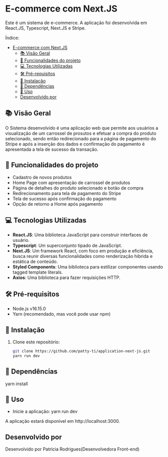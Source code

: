 # E-commerce com Next.JS

Este é um sistema de e-commerce. A aplicação foi desenvolvida em React.JS, Typescript, Next.JS e Stripe. 

Índice:

- [E-commerce com Next.JS](#e-commerce-com-next.js)
  - [:books: Visão Geral](#books-visão-geral)
  - [:hammer: Funcionalidades do projeto](#hammer-funcionalidades-do-projeto)
  - [:computer: Tecnologias Utilizadas](#computer-tecnologias-utilizadas)
  - [🛠️ Pré-requisitos](#️-pré-requisitos)
  - [:scroll: Instalação](#scroll-instalação)
  - [:paperclip: Dependências](#paperclip-dependências)
  - [:file_folder: Uso](#file_folder-uso)
  - [Desenvolvido por](#desenvolvido-por)

## :books: Visão Geral

O Sistema desenvolvido é uma aplicação web que permite aos usuários a visualização de um carrossel de prosutos e efetuar a compra do produto selecionado, sendo então redirecionado para a página de pagamento do Stripe e após a inserção dos dados e confirmação do pagamento é apresentada a tela de sucesso da transação. 

## :hammer: Funcionalidades do projeto

- Cadastro de novos produtos
- Home Page com apresentação de carrossel de produtos
- Página de detalhes do produto selecionado e botão de compra
- Redirecionamento para tela de pagamento do Stripe
- Tela de sucesso após confirmação do pagamento
- Opção de retorno a Home após pagamento

## :computer: Tecnologias Utilizadas

- **React.JS**: Uma biblioteca JavaScript para construir interfaces de usuário.
- **Typescript**: Um superconjunto tipado de JavaScript.
- **Next.JS**: Um framework React, com foco em produção e eficiência, busca reunir diversas funcionalidades como renderização hibrida e estática de conteúdo.
- **Styled Components**: Uma biblioteca para estilizar componentes usando tagged template literals.
- **Axios**: Uma biblioteca para fazer requisições HTTP.

## 🛠️ Pré-requisitos

- Node.js v16.15.0
- Yarn (recomendado, mas você pode usar npm)

## :scroll: Instalação

1. Clone este repositório:

   ```bash
   git clone https://github.com/patty-ti/application-next-js.git
   yarn run dev
   ```

## :paperclip: Dependências

yarn install

## :file_folder: Uso
- Inicie a aplicação: yarn run dev

A aplicação estará disponível em http://localhost:3000.

## Desenvolvido por

Desenvolvido por Patricia Rodrigues(Desenvolvedora Front-end)
